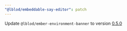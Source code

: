 ```yaml
---
"@lblod/embeddable-say-editor": patch
---
```


Update `@lblod/ember-environment-banner` to version [0.5.0](https://github.com/lblod/ember-environment-banner/releases/tag/v0.5.0)
